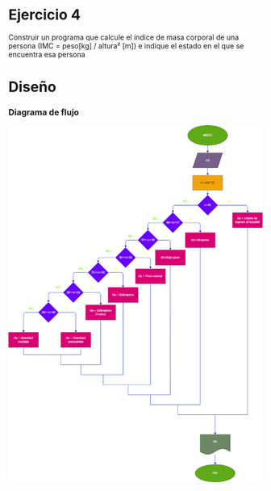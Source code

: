 # Ejercicio 4
Construir un programa que calcule el índice de masa corporal de una
persona (IMC = peso[kg] / altura² [m]) e indique el estado en el que se
encuentra esa persona
# Diseño

### Diagrama de flujo
![Diagrama](diagrama.png "Diagrama de flujo")